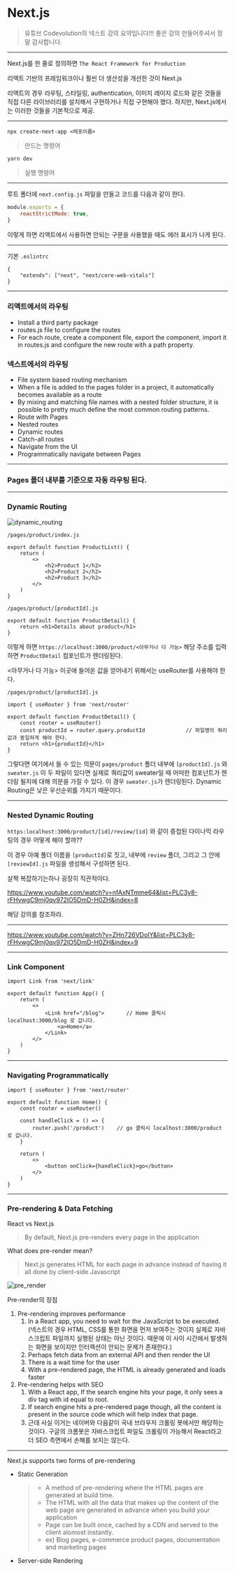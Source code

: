 # Next.js

> 유튜브 Codevolution의 넥스트 강의 요약입니다!!! 좋은 강의 만들어주셔서 정말 감사합니다.

---

Next.js를 한 줄로 정의하면 `The React Framework for Production`

리액트 기반의 프레임워크이나 훨씬 더 생산성을 개선한 것이 Next.js

리액트의 경우 라우팅, 스타일링, authentication, 이미지 레이지 로드와 같은 것들을 직접 다른 라이브러리를 설치해서 구현하거나 직접 구현해야 했다. 하지만, Next.js에서는 이러한 것들을 기본적으로 제공.

---

`npx create-next-app <레포이름>`    

> 만드는 명령어

`yarn dev`    

> 실행 명령어

---

루트 폴더에 `next.config.js` 파일을 만들고 코드를 다음과 같이 한다.

```javascript
module.exports = {
	reactStrictMode: true,
}
```

이렇게 하면 리액트에서 사용하면 안되는 구문을 사용했을 때도 에러 표시가 나게 된다.

---

기본 `.eslintrc`

```
{
	"extends": ["next", "next/core-web-vitals"]
}
```

---

### 리액트에서의 라우팅

- Install a third party package
- routes.js file to configure the routes
- For each route, create a component file, export the component, import it in routes.js and configure the new route with a path property.

### 넥스트에서의 라우팅

- File system based routing mechanism
- When a file is added to the pages folder in a project, it automatically becomes available as a route
- By mixing and matching file names with a nested folder structure, it is possible to pretty much define the most common routing patterns.
- Route with Pages
- Nested routes
- Dynamic routes
- Catch-all routes
- Navigate from the UI
- Programmatically navigate between Pages

---

### Pages 폴더 내부를 기준으로 자동 라우팅 된다.



---

### Dynamic Routing

![dynamic_routing](../assets/img/dynamic_routing.png)

```react
/pages/product/index.js

export default function ProductList() {
	return (
		<>
			<h2>Product 1</h2>
			<h2>Product 2</h2>
			<h2>Product 3</h2>
		</>
	)
}
```

```react
/pages/product/[productId].js

export default function ProductDetail() {
    return <h1>Details about product</h1>
}
```

이렇게 하면 `https://localhost:3000/product/<아무거나 다 가능>` 해당 주소를 입력하면 `ProductDetail` 컴포넌트가 렌더링된다.

<아무거나 다 가능> 이곳애 들어온 값을 얻어내기 위해서는 useRouter를 사용해야 한다.

```react
/pages/product/[productId].js

import { useRouter } from 'next/router'

export default function ProductDetail() {
	const router = useRouter()
	const productId = router.query.productId             // 파일명의 쿼리값과 동일하게 해야 한다.
    return <h1>{productId}</h1>
}

```

그렇다면 여기에서 들 수 있는 의문이 `pages/product` 폴더 내부에 `[productId].js` 와 `sweater.js` 이 두 파일이 있다면 실제로 쿼리값이 sweater일 때 어떠한 컴포넌트가 렌더링 될지에 대해 의문을 가질 수 있다. 이 경우 `sweater.js`가 렌더링된다. Dynamic Routing은 낮은 우선순위를 가지기 때문이다.

---

### Nested Dynamic Routing

`https:localhost:3000/product/[id]/review/[id]` 와 같이 중첩된 다이나믹 라우팅의 경우 어떻게 해야 할까??

이 경우 아예 폴더 이름을 `[productId]`로 짓고, 내부에 `review` 폴더, 그리고 그 안에 `[reviewId].js` 파일을 생성해서 구성하면 된다.

살짝 복잡하기는하나 굉장히 직관적이다.

https://www.youtube.com/watch?v=nfAxNTmme64&list=PLC3y8-rFHvwgC9mj0qv972IO5DmD-H0ZH&index=8

해당 강의를 참조하라.

---

https://www.youtube.com/watch?v=ZHn726VDoIY&list=PLC3y8-rFHvwgC9mj0qv972IO5DmD-H0ZH&index=9

---

### Link Component

```react
import Link from 'next/link'

export default function App() {
	return (
		<>
			<Link href="/blog">       // Home 클릭시 localhost:3000/blog 로 갑니다.
				<a>Home</a>
			</Link>
		</>
	)
}
```

---

### Navigating Programmatically

```react
import { useRouter } from 'next/router'

export default function Home() {
	const router = useRouter()
	
	const handleClick = () => {
		router.push('/product')    // go 클릭시 localhost:3000/product 로 갑니다.
	}
	
	return (
		<>
			<button onClick={handleClick}>go</button>
		</>
	)
}
```

---

### Pre-rendering & Data Fetching 

React vs Next.js

> By default, Next.js pre-renders every page in the application

What does pre-render mean?

> Next.js generates HTML for each page in advance instead of having it all done by client-side Javascript

![pre_render](../assets/img/pre_render.jpg)

Pre-render의 장점

1. Pre-rendering improves performance
   1. In a React app, you need to wait for the JavaScript to be executed. (넥스트의 경우 HTML, CSS를 통한 화면을 먼저 보여주는 것이지 실제로 자바스크립트 파일까지 실행된 상태는 아닌 것이다. 때문에 이 사이 시간에서 발생하는 화면을 보이지만 인터랙션이 안되는 문제가 존재한다.)
   2. Perhaps fetch data from an external API and then render the UI
   3. There is a wait time for the user
   4. With a pre-rendered page, the HTML is already generated and loads faster
2. Pre-rendering helps with SEO
   1. With a React app, If the search engine hits your page, it only sees a div tag with id equal to root.
   2. If search engine hits a pre-rendered page though, all the content is present in the source code which will help index that page.
   3. 근데 사실 이거는 네이버와 다음같이 국내 브라우저 크롤링 봇에서만 해당하는 것이다. 구글의 크롬봇은 자바스크립트 파일도 크롤링이 가능해서 React라고 더 SEO 측면에서 손해를 보지는 않는다.

---

Next.js supports two forms of pre-rendering

- Static Generation

  > - A method of pre-rendering where the HTML pages are generated at build time.
  > - The HTML with all the data that makes up the content of the web page are generated in advance when you build your application
  > - Page can be built once, cached by a CDN and served to the client alomost instantly.
  > - ex) Blog pages, e-commerce product pages, documentation and marketing pages

- Server-side Rendering

 

